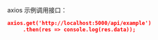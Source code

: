 axios 示例调用接口：
```json
axios.get('http://localhost:5000/api/example')
     .then(res => console.log(res.data));
```